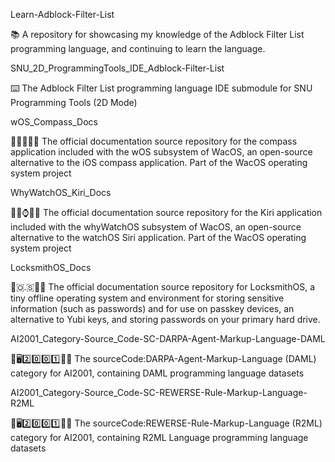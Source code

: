 
Learn-Adblock-Filter-List

📚️ A repository for showcasing my knowledge of the Adblock Filter List programming language, and continuing to learn the language.

SNU_2D_ProgrammingTools_IDE_Adblock-Filter-List

⌨️ The Adblock Filter List programming language IDE submodule for SNU Programming Tools (2D Mode) 

wOS_Compass_Docs

🍏️💾️📱️🧭️📖️ The official documentation source repository for the compass application included with the wOS subsystem of WacOS, an open-source alternative to the iOS compass application. Part of the WacOS operating system project

WhyWatchOS_Kiri_Docs

🍏️💾️⌚️⛰️📖️ The official documentation source repository for the Kiri application included with the whyWatchOS subsystem of WacOS, an open-source alternative to the watchOS Siri application. Part of the WacOS operating system project

LocksmithOS_Docs

🔐️🇴.🇸🔏️📖️ The official documentation source repository for LocksmithOS, a tiny offline operating system and environment for storing sensitive information (such as passwords) and for use on passkey devices, an alternative to Yubi keys, and storing passwords on your primary hard drive.

AI2001_Category-Source_Code-SC-DARPA-Agent-Markup-Language-DAML

🧠️🖥️2️⃣️0️⃣️0️⃣️1️⃣️💾️📜️ The sourceCode:DARPA-Agent-Markup-Language (DAML) category for AI2001, containing DAML programming language datasets

AI2001_Category-Source_Code-SC-REWERSE-Rule-Markup-Language-R2ML

🧠️🖥️2️⃣️0️⃣️0️⃣️1️⃣️💾️📜️ The sourceCode:REWERSE-Rule-Markup-Language (R2ML) category for AI2001, containing R2ML Language programming language datasets

